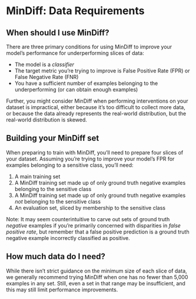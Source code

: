 # MinDiff: Data Requirements

## When should I use MinDiff?
There are three primary conditions for using MinDiff to improve your model’s
performance for underperforming slices of data:

-   The model is a *classifier*
-   The target metric you’re trying to improve is False Positive Rate (FPR) or False Negative Rate (FNR)
-   You have a sufficient number of examples belonging to the underperforming (or can obtain enough examples)

Further, you might consider MinDiff when performing interventions on your
dataset is impractical, either because it’s too difficult to collect more data,
or because the data already represents the real-world distribution, but the
real-world distribution is skewed.

## Building your MinDiff set
When preparing to train with MinDiff, you’ll need to prepare four slices of your
dataset. Assuming you’re trying to improve your model’s FPR for examples
belonging to a sensitive class, you’ll need:

1.   A main training set
2.   A MinDiff training set made up of only ground truth negative examples belonging to the sensitive class
3.   A MinDiff training set made up of only ground truth negative examples *not* belonging to the sensitive class
4.   An evaluation set, sliced by membership to the sensitive class

Note: It may seem counterintuitive to carve out sets of ground truth *negative*
examples if you’re primarily concerned with disparities in *false positive
rate*, but remember that a false positive prediction is a ground truth negative
example incorrectly classified as positive.

## How much data do I need?

While there isn’t strict guidance on the minimum size of each slice of data, we
generally recommend trying MinDiff when one has no fewer than 5,000 examples in
any set. Still, even a set in that range may be insufficient, and this may still
limit performance improvements.
